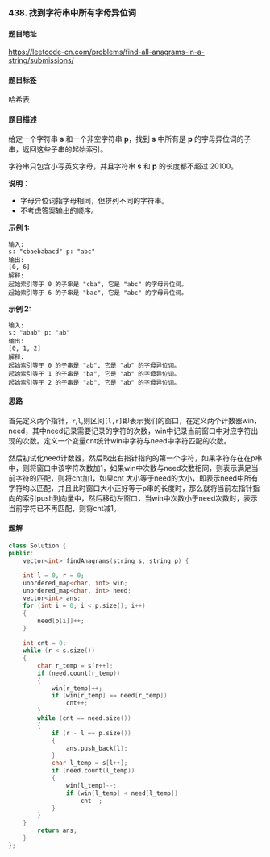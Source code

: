 ### 438. 找到字符串中所有字母异位词

#### 题目地址

https://leetcode-cn.com/problems/find-all-anagrams-in-a-string/submissions/

#### 题目标签

哈希表

#### 题目描述

给定一个字符串 **s** 和一个非空字符串 **p**，找到 **s** 中所有是 **p** 的字母异位词的子串，返回这些子串的起始索引。

字符串只包含小写英文字母，并且字符串 **s** 和 **p** 的长度都不超过 20100。

**说明：**

- 字母异位词指字母相同，但排列不同的字符串。
- 不考虑答案输出的顺序。

**示例 1:**

```
输入:
s: "cbaebabacd" p: "abc"
输出:
[0, 6]
解释:
起始索引等于 0 的子串是 "cba", 它是 "abc" 的字母异位词。
起始索引等于 6 的子串是 "bac", 它是 "abc" 的字母异位词。
```

**示例 2:**

```
输入:
s: "abab" p: "ab"
输出:
[0, 1, 2]
解释:
起始索引等于 0 的子串是 "ab", 它是 "ab" 的字母异位词。
起始索引等于 1 的子串是 "ba", 它是 "ab" 的字母异位词。
起始索引等于 2 的子串是 "ab", 它是 "ab" 的字母异位词。
```

#### 思路

首先定义两个指针，`r`,`l`,则区间`[l,r]`即表示我们的窗口，在定义两个计数器win，need，其中need记录需要记录的字符的次数，win中记录当前窗口中对应字符出现的次数。定义一个变量cnt统计win中字符与need中字符匹配的次数。

然后初试化need计数器，然后取出右指针指向的第一个字符，如果字符存在在p串中，则将窗口中该字符次数加1，如果win中次数与need次数相同，则表示满足当前字符的匹配，则将cnt加1，如果cnt 大小等于need的大小，即表示need中所有字符均以匹配，并且此时窗口大小正好等于p串的长度时，那么就将当前左指针指向的索引push到向量中，然后移动左窗口，当win中次数小于need次数时，表示当前字符已不再匹配，则将cnt减1。

#### 题解

```c++
class Solution {
public:
    vector<int> findAnagrams(string s, string p) {
        
	int l = 0, r = 0;
	unordered_map<char, int> win;
	unordered_map<char, int> need;
	vector<int> ans;
	for (int i = 0; i < p.size(); i++)
	{
		need[p[i]]++;
	}
        
	int cnt = 0;
	while (r < s.size())
	{
		char r_temp = s[r++];
		if (need.count(r_temp))
		{
			win[r_temp]++;
			if (win[r_temp] == need[r_temp])
				cnt++;
		}
		while (cnt == need.size())
		{
			if (r - l == p.size())
			{
				ans.push_back(l);
			}
			char l_temp = s[l++];
			if (need.count(l_temp))
			{
				win[l_temp]--;
				if (win[l_temp] < need[l_temp])
					cnt--;
			}
		}
	}
        return ans;
    }
};
```

